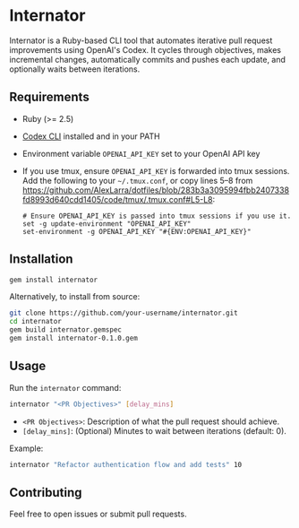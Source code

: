 # Internator

Internator is a Ruby-based CLI tool that automates iterative pull request improvements using OpenAI's Codex. It cycles through objectives, makes incremental changes, automatically commits and pushes each update, and optionally waits between iterations.

 ## Requirements

 - Ruby (>= 2.5)
 - [Codex CLI](https://github.com/openai/codex) installed and in your PATH
 - Environment variable `OPENAI_API_KEY` set to your OpenAI API key
 - If you use tmux, ensure `OPENAI_API_KEY` is forwarded into tmux sessions. Add the following to your `~/.tmux.conf`, or copy lines 5–8 from https://github.com/AlexLarra/dotfiles/blob/283b3a3095994fbb2407338fd8993d640cdd1405/code/tmux/.tmux.conf#L5-L8:

   ```tmux
   # Ensure OPENAI_API_KEY is passed into tmux sessions if you use it.
   set -g update-environment "OPENAI_API_KEY"
   set-environment -g OPENAI_API_KEY "#{ENV:OPENAI_API_KEY}"
   ```

 ## Installation

```bash
gem install internator
```

Alternatively, to install from source:
```bash
git clone https://github.com/your-username/internator.git
cd internator
gem build internator.gemspec
gem install internator-0.1.0.gem
```

 ## Usage

Run the `internator` command:

```bash
internator "<PR Objectives>" [delay_mins]
```

 - `<PR Objectives>`: Description of what the pull request should achieve.
 - `[delay_mins]`: (Optional) Minutes to wait between iterations (default: 0).

Example:
```bash
internator "Refactor authentication flow and add tests" 10
```

 ## Contributing

 Feel free to open issues or submit pull requests.

